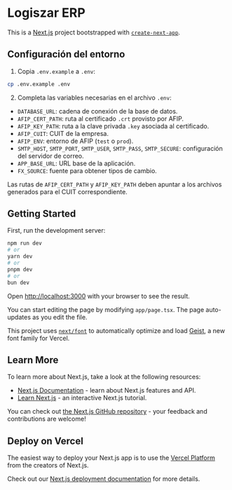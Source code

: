 # Logiszar ERP

This is a [Next.js](https://nextjs.org) project bootstrapped with [`create-next-app`](https://nextjs.org/docs/app/api-reference/cli/create-next-app).

## Configuración del entorno

1. Copia `.env.example` a `.env`:

```bash
cp .env.example .env
```

2. Completa las variables necesarias en el archivo `.env`:

- `DATABASE_URL`: cadena de conexión de la base de datos.
- `AFIP_CERT_PATH`: ruta al certificado `.crt` provisto por AFIP.
- `AFIP_KEY_PATH`: ruta a la clave privada `.key` asociada al certificado.
- `AFIP_CUIT`: CUIT de la empresa.
- `AFIP_ENV`: entorno de AFIP (`test` o `prod`).
- `SMTP_HOST`, `SMTP_PORT`, `SMTP_USER`, `SMTP_PASS`, `SMTP_SECURE`: configuración del servidor de correo.
- `APP_BASE_URL`: URL base de la aplicación.
- `FX_SOURCE`: fuente para obtener tipos de cambio.

Las rutas de `AFIP_CERT_PATH` y `AFIP_KEY_PATH` deben apuntar a los archivos generados para el CUIT correspondiente.

## Getting Started

First, run the development server:

```bash
npm run dev
# or
yarn dev
# or
pnpm dev
# or
bun dev
```

Open [http://localhost:3000](http://localhost:3000) with your browser to see the result.

You can start editing the page by modifying `app/page.tsx`. The page auto-updates as you edit the file.

This project uses [`next/font`](https://nextjs.org/docs/app/building-your-application/optimizing/fonts) to automatically optimize and load [Geist](https://vercel.com/font), a new font family for Vercel.

## Learn More

To learn more about Next.js, take a look at the following resources:

- [Next.js Documentation](https://nextjs.org/docs) - learn about Next.js features and API.
- [Learn Next.js](https://nextjs.org/learn) - an interactive Next.js tutorial.

You can check out [the Next.js GitHub repository](https://github.com/vercel/next.js) - your feedback and contributions are welcome!

## Deploy on Vercel

The easiest way to deploy your Next.js app is to use the [Vercel Platform](https://vercel.com/new?utm_medium=default-template&filter=next.js&utm_source=create-next-app&utm_campaign=create-next-app-readme) from the creators of Next.js.

Check out our [Next.js deployment documentation](https://nextjs.org/docs/app/building-your-application/deploying) for more details.

